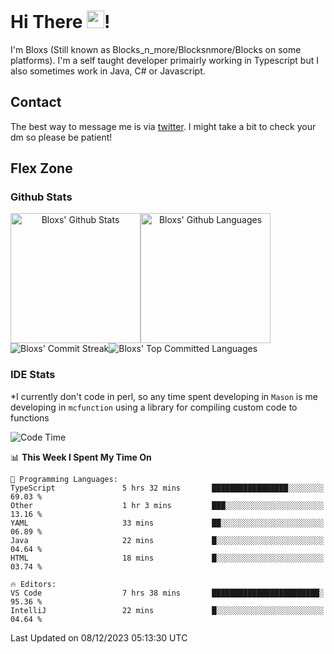 # Hi There <img src="https://media.giphy.com/media/hvRJCLFzcasrR4ia7z/giphy.gif" width="28">!
I'm Bloxs (Still known as Blocks_n_more/Blocksnmore/Blocks on some platforms). I'm a self taught developer primairly working in Typescript but I also sometimes work in Java, C# or Javascript. 

## Contact
The best way to message me is via [twitter](https://twitter.com/blocksnmore). I might take a bit to check your dm so please be patient!

## Flex Zone
### Github Stats
<div style="display: flex;" align="center">
  <img src="https://readme-stats-gules.vercel.app/api?username=Blocksnmore&bg_color=23272A&show_icons=true&count_private=true&title_color=fff&text_color=fff&icon_color=3d34eb&hide_border=true&border_radius=10" alt="Bloxs' Github Stats" style="height: 13rem" />
 <img src="https://readme-stats-gules.vercel.app/api/top-langs/?username=Blocksnmore&layout=donut&count_private=true&hide_border=true&bg_color=23272A&title_color=fff&text_color=fff&icon_color=3d34eb&border_radius=10" alt="Bloxs' Github Languages" style="height: 13rem;" />
</div>
<div style="display: flex;" align="center">
  <img src="https://streak-stats.demolab.com?user=Blocksnmore&theme=github-dark-blue&hide_border=true" alt="Bloxs' Commit Streak">
  <img src="http://github-profile-summary-cards.vercel.app/api/cards/most-commit-language?username=Blocksnmore&theme=github_dark" alt="Bloxs' Top Committed Languages">
</div>

### IDE Stats
*I currently don't code in perl, so any time spent developing in `Mason` is me developing in `mcfunction` using a library for compiling custom code to functions
<!--START_SECTION:waka-->
![Code Time](http://img.shields.io/badge/Code%20Time-684%20hrs%2057%20mins-blue)

📊 **This Week I Spent My Time On** 

```text
💬 Programming Languages: 
TypeScript               5 hrs 32 mins       █████████████████░░░░░░░░   69.03 % 
Other                    1 hr 3 mins         ███░░░░░░░░░░░░░░░░░░░░░░   13.16 % 
YAML                     33 mins             ██░░░░░░░░░░░░░░░░░░░░░░░   06.89 % 
Java                     22 mins             █░░░░░░░░░░░░░░░░░░░░░░░░   04.64 % 
HTML                     18 mins             █░░░░░░░░░░░░░░░░░░░░░░░░   03.74 % 

🔥 Editors: 
VS Code                  7 hrs 38 mins       ████████████████████████░   95.36 % 
IntelliJ                 22 mins             █░░░░░░░░░░░░░░░░░░░░░░░░   04.64 % 
```


 Last Updated on 08/12/2023 05:13:30 UTC
<!--END_SECTION:waka-->
